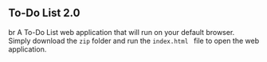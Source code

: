 ## To-Do List 2.0
br
A To-Do List web application that will run on your default browser.
<br>
Simply download the ```zip``` folder and run the ```index.html ``` file to open the web application.


